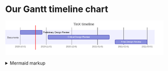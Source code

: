 # Our Gantt timeline chart

<!--

        WHAT IS MERMAID
This is something simmilar to Makrdown, offering some nice graphs and charts written in plain text

        HOW TO EDIT THIS FILE 
Below (in code block with mermaid) is mermaid-style Gantt chart (written in text).
Our GitHub action generates .png file and puts it above the code block - so you can edit the text, and the image will update after few minutes.
Below are some commets that indicate where action generates stuff - usually you should not touch such places - but in this case, 
<!-- generated by mermaid compile action - START -->
![~mermaid diagram 1~](/output/gantt-chart-md-1.png)
<details>
  <summary>Mermaid markup</summary>

you are free to edit stuf in ```mermaid ``` code block.

        HOW TO WRITE MERMAID GANTT
Here is the Gantt section of Mermaid documentation: https://mermaid-js.github.io/mermaid/diagrams-and-syntax-and-examples/gantt.html
Here is the live mermaid editor: https://mermaid-js.github.io/mermaid-live-editor/
Generally, stick to the format where you just write begin and end date
-->

<!-- generated by mermaid compile action - START -->
![~mermaid diagram 1~](/output/gantt-chart-md-1.png)
<details>
  <summary>Mermaid markup</summary>

```mermaid

</details>
<!-- generated by mermaid compile action - END -->
gantt
    title TinX timeline
    dateFormat  YYYY-MM-DD
    
    section Documents
    Preliminary Design Review : 2020-10-01, 2020-10-27
    Critical Design Review  : 2020-11-03, 2021-01-15
    Final Design Review : 2021-01-22, 2021-03-01
```

</details>
<!-- generated by mermaid compile action - END -->
